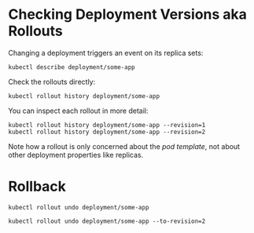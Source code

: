 # Checking Deployment Versions aka Rollouts

Changing a deployment triggers an event on its replica sets:

```shell
kubectl describe deployment/some-app
```

Check the rollouts directly:

```shell
kubectl rollout history deployment/some-app
```

You can inspect each rollout in more detail:

```shell
kubectl rollout history deployment/some-app --revision=1
kubectl rollout history deployment/some-app --revision=2
```

Note how a rollout is only concerned about the *pod template*, not about other deployment properties like replicas.

# Rollback

```shell
kubectl rollout undo deployment/some-app
```

```shell
kubectl rollout undo deployment/some-app --to-revision=2
```